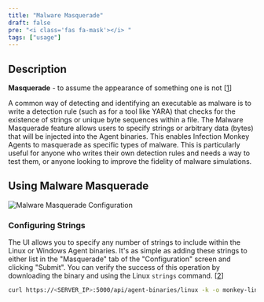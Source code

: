 ```yaml
---
title: "Malware Masquerade"
draft: false
pre: "<i class='fas fa-mask'></i> "
tags: ["usage"]
---
```


## Description
**Masquerade** - to assume the appearance of something one is not
[[1](https://www.merriam-webster.com/dictionary/masquerade)]

A common way of detecting and identifying an executable as malware is to write
a detection rule (such as for a tool like YARA) that checks for the existence
of strings or unique byte sequences within a file. The Malware Masquerade
feature allows users to specify strings or arbitrary data (bytes) that will be
injected into the Agent binaries. This enables Infection Monkey Agents to
masquerade as specific types of malware. This is particularly useful for anyone
who writes their own detection rules and needs a way to test them, or anyone
looking to improve the fidelity of malware simulations.

## Using Malware Masquerade

![Malware Masquerade Configuration](/images/island/configuration_page/malware_masquerade_configuration.png "Malware masquerade configuration")

### Configuring Strings

The UI allows you to specify any number of strings to include within the Linux
or Windows Agent binaries. It's as simple as adding these strings to either
list in the "Masquerade" tab of the "Configuration" screen and clicking
"Submit". You can verify the success of this operation by downloading the
binary and using the Linux `strings` command.
[[2](https://linux.die.net/man/1/strings)]


```bash
curl https://<SERVER_IP>:5000/api/agent-binaries/linux -k -o monkey-linux-64 && strings monkey-linux-64 | grep <MY_STRING>
```
